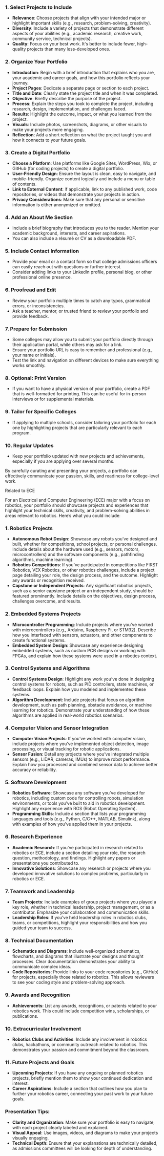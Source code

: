 ### 1. **Select Projects to Include**
- **Relevance**: Choose projects that align with your intended major or highlight important skills (e.g., research, problem-solving, creativity).
- **Diversity**: Include a variety of projects that demonstrate different aspects of your abilities (e.g., academic research, creative work, community service, technical projects).
- **Quality**: Focus on your best work. It's better to include fewer, high-quality projects than many less-developed ones.

### 2. **Organize Your Portfolio**
- **Introduction**: Begin with a brief introduction that explains who you are, your academic and career goals, and how this portfolio reflects your journey.
- **Project Pages**: Dedicate a separate page or section to each project.
- **Title and Date**: Clearly state the project title and when it was completed.
- **Objective**: Briefly describe the purpose of the project.
- **Process**: Explain the steps you took to complete the project, including research, design, implementation, and challenges faced.
- **Results**: Highlight the outcome, impact, or what you learned from the project.
- **Visuals**: Include photos, screenshots, diagrams, or other visuals to make your projects more engaging.
- **Reflection**: Add a short reflection on what the project taught you and how it connects to your future goals.

### 3. **Create a Digital Portfolio**
- **Choose a Platform**: Use platforms like Google Sites, WordPress, Wix, or GitHub (for coding projects) to create a digital portfolio.
- **User-Friendly Design**: Ensure the layout is clean, easy to navigate, and mobile-friendly. Organize content logically and include a menu or table of contents.
- **Link to External Content**: If applicable, link to any published work, code repositories, or videos that demonstrate your projects in action.
- **Privacy Considerations**: Make sure that any personal or sensitive information is either anonymized or omitted.

### 4. **Add an About Me Section**
- Include a brief biography that introduces you to the reader. Mention your academic background, interests, and career aspirations.
- You can also include a résumé or CV as a downloadable PDF.

### 5. **Include Contact Information**
- Provide your email or a contact form so that college admissions officers can easily reach out with questions or further interest.
- Consider adding links to your LinkedIn profile, personal blog, or other professional online presence.

### 6. **Proofread and Edit**
- Review your portfolio multiple times to catch any typos, grammatical errors, or inconsistencies.
- Ask a teacher, mentor, or trusted friend to review your portfolio and provide feedback.

### 7. **Prepare for Submission**
- Some colleges may allow you to submit your portfolio directly through their application portal, while others may ask for a link.
- Ensure your portfolio URL is easy to remember and professional (e.g., your name or initials).
- Test the link and navigation on different devices to make sure everything works smoothly.

### 8. **Optional: Print Version**
- If you want to have a physical version of your portfolio, create a PDF that is well-formatted for printing. This can be useful for in-person interviews or for supplemental materials.

### 9. **Tailor for Specific Colleges**
- If applying to multiple schools, consider tailoring your portfolio for each one by highlighting projects that are particularly relevant to each program.

### 10. **Regular Updates**
- Keep your portfolio updated with new projects and achievements, especially if you are applying over several months.

By carefully curating and presenting your projects, a portfolio can effectively communicate your passion, skills, and readiness for college-level work.



Related to ECE

For an Electrical and Computer Engineering (ECE) major with a focus on robotics, your portfolio should showcase projects and experiences that highlight your technical skills, creativity, and problem-solving abilities in areas relevant to robotics. Here’s what you could include:

### 1. **Robotics Projects**
- **Autonomous Robot Design**: Showcase any robots you've designed and built, whether for competitions, school projects, or personal challenges. Include details about the hardware used (e.g., sensors, motors, microcontrollers) and the software components (e.g., pathfinding algorithms, machine learning).
- **Robotics Competitions**: If you’ve participated in competitions like FIRST Robotics, VEX Robotics, or other robotics challenges, include a project page detailing your role, the design process, and the outcome. Highlight any awards or recognition received.
- **Capstone or Independent Projects**: Any significant robotics projects, such as a senior capstone project or an independent study, should be featured prominently. Include details on the objectives, design process, challenges overcome, and results.

### 2. **Embedded Systems Projects**
- **Microcontroller Programming**: Include projects where you’ve worked with microcontrollers (e.g., Arduino, Raspberry Pi, or STM32). Describe how you interfaced with sensors, actuators, and other components to create functional systems.
- **Embedded System Design**: Showcase any experience designing embedded systems, such as custom PCB designs or working with FPGAs, and explain how these systems were used in a robotics context.

### 3. **Control Systems and Algorithms**
- **Control Systems Design**: Highlight any work you’ve done in designing control systems for robots, such as PID controllers, state machines, or feedback loops. Explain how you modeled and implemented these systems.
- **Algorithm Development**: Include projects that focus on algorithm development, such as path planning, obstacle avoidance, or machine learning for robotics. Demonstrate your understanding of how these algorithms are applied in real-world robotics scenarios.

### 4. **Computer Vision and Sensor Integration**
- **Computer Vision Projects**: If you’ve worked with computer vision, include projects where you’ve implemented object detection, image processing, or visual tracking for robotic applications.
- **Sensor Fusion**: Detail any projects where you’ve integrated multiple sensors (e.g., LIDAR, cameras, IMUs) to improve robot performance. Explain how you processed and combined sensor data to achieve better accuracy or reliability.

### 5. **Software Development**
- **Robotics Software**: Showcase any software you’ve developed for robotics, including custom code for controlling robots, simulation environments, or tools you’ve built to aid in robotics development. Highlight any experience with ROS (Robot Operating System).
- **Programming Skills**: Include a section that lists your programming languages and tools (e.g., Python, C/C++, MATLAB, Simulink), along with examples of how you’ve applied them in your projects.

### 6. **Research Experience**
- **Academic Research**: If you’ve participated in research related to robotics or ECE, include a section detailing your role, the research question, methodology, and findings. Highlight any papers or presentations you contributed to.
- **Innovative Solutions**: Showcase any research or projects where you developed innovative solutions to complex problems, particularly in robotics or ECE.

### 7. **Teamwork and Leadership**
- **Team Projects**: Include examples of group projects where you played a key role, whether in technical leadership, project management, or as a contributor. Emphasize your collaboration and communication skills.
- **Leadership Roles**: If you’ve held leadership roles in robotics clubs, teams, or competitions, highlight your responsibilities and how you guided your team to success.

### 8. **Technical Documentation**
- **Schematics and Diagrams**: Include well-organized schematics, flowcharts, and diagrams that illustrate your designs and thought processes. Clear documentation demonstrates your ability to communicate complex ideas.
- **Code Repositories**: Provide links to your code repositories (e.g., GitHub) for projects, especially those related to robotics. This allows reviewers to see your coding style and problem-solving approach.

### 9. **Awards and Recognition**
- **Achievements**: List any awards, recognitions, or patents related to your robotics work. This could include competition wins, scholarships, or publications.

### 10. **Extracurricular Involvement**
- **Robotics Clubs and Activities**: Include any involvement in robotics clubs, hackathons, or community outreach related to robotics. This demonstrates your passion and commitment beyond the classroom.

### 11. **Future Projects and Goals**
- **Upcoming Projects**: If you have any ongoing or planned robotics projects, briefly mention them to show your continued dedication and interest.
- **Career Aspirations**: Include a section that outlines how you plan to further your robotics career, connecting your past work to your future goals.

### Presentation Tips:
- **Clarity and Organization**: Make sure your portfolio is easy to navigate, with each project clearly labeled and explained.
- **Visual Appeal**: Use images, videos, and diagrams to make your projects visually engaging.
- **Technical Depth**: Ensure that your explanations are technically detailed, as admissions committees will be looking for depth of understanding.
